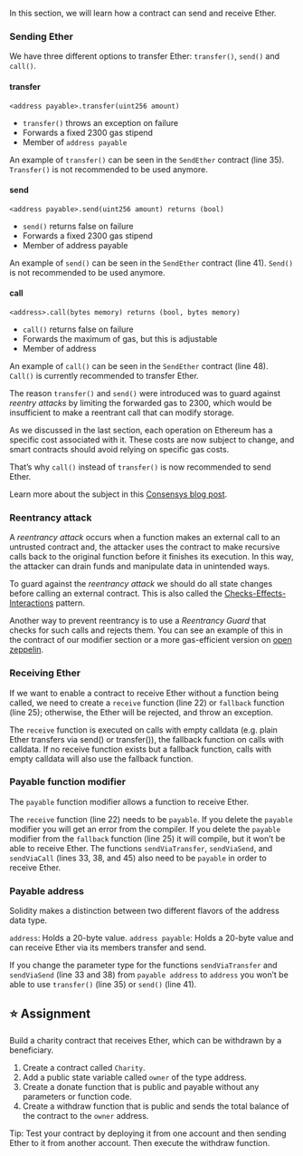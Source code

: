 In this section, we will learn how a contract can send and receive Ether.

### Sending Ether
We have three different options to transfer Ether: `transfer()`, `send()` and `call()`.

#### **transfer**
`<address payable>.transfer(uint256 amount)`
* `transfer()` throws an exception on failure 
* Forwards a fixed 2300 gas stipend
* Member of `address payable`

An example of `transfer()` can be seen in the `SendEther` contract (line 35).
`Transfer()` is not recommended to be used anymore.

#### **send**
`<address payable>.send(uint256 amount) returns (bool)`
* `send()` returns false on failure 
* Forwards a fixed 2300 gas stipend
* Member of address payable

An example of `send()` can be seen in the `SendEther` contract (line 41).
`Send()` is not recommended to be used anymore.

#### **call**
`<address>.call(bytes memory) returns (bool, bytes memory)`
* `call()` returns false on failure 
* Forwards the maximum of gas, but this is adjustable
* Member of address

An example of `call()` can be seen in the `SendEther` contract (line 48).
`Call()` is currently recommended to transfer Ether.

The reason `transfer()` and `send()` were introduced was to guard against *reentry attacks* by limiting the forwarded gas to 2300, which would be insufficient to make a reentrant call that can modify storage.

As we discussed in the last section, each operation on Ethereum has a specific cost associated with it. These costs are now subject to change, and smart contracts should avoid relying on specific gas costs.

That’s why `call()` instead of `transfer()` is now recommended to send Ether.

Learn more about the subject in this [Consensys blog post](https://consensys.net/diligence/blog/2019/09/stop-using-soliditys-transfer-now/).

### Reentrancy attack
A *reentrancy attack* occurs when a function makes an external call to an untrusted contract and, the attacker uses the contract to make recursive calls back to the original function before it finishes its execution. In this way, the attacker can drain funds and manipulate data in unintended ways.

To guard against the *reentrancy attack* we should do all state changes before calling an external contract. This is also called the [Checks-Effects-Interactions](https://docs.soliditylang.org/en/latest/security-considerations.html#re-entrancy) pattern.

Another way to prevent reentrancy is to use a *Reentrancy Guard* that checks for such calls and rejects them. You can see an example of this in the contract of our modifier section or a more gas-efficient version on [open zeppelin](https://github.com/OpenZeppelin/openzeppelin-contracts/blob/master/contracts/security/ReentrancyGuard.sol).

### Receiving Ether
If we want to enable a contract to receive Ether without a function being called, we need to create a `receive` function (line 22) or `fallback` function (line 25); otherwise, the Ether will be rejected, and throw an exception.

The `receive` function is executed on calls with empty calldata (e.g. plain Ether transfers via send() or transfer()), the fallback function on calls with calldata. If no receive function exists but a fallback function, calls with empty calldata will also use the fallback function.

### Payable function modifier
The `payable` function modifier allows a function to receive Ether.

The `receive` function (line 22) needs to be `payable`. If you delete the `payable` modifier you will get an error from the compiler. If you delete the `payable` modifier from the `fallback` function (line 25) it will compile, but it won’t be able to receive Ether.
The functions `sendViaTransfer`, `sendViaSend`, and `sendViaCall` (lines 33, 38, and 45) also need to be `payable` in order to receive Ether.

### Payable address
Solidity makes a distinction between two different flavors of the address data type.

`address`: Holds a 20-byte value.
`address payable`: Holds a 20-byte value and can receive Ether via its members transfer and send.

If you change the parameter type for the functions `sendViaTransfer` and `sendViaSend` (line 33 and 38) from `payable address` to `address` you won’t be able to use `transfer()` (line 35) or `send()` (line 41).

## ⭐️ Assignment
Build a charity contract that receives Ether, which can be withdrawn by a beneficiary.

1. Create a contract called `Charity`.
2. Add a public state variable called `owner` of the type address.
3. Create a donate function that is public and payable without any parameters or function code.
4. Create a withdraw function that is public and sends the total balance of the contract to the `owner` address.

Tip: Test your contract by deploying it from one account and then sending Ether to it from another account. Then execute the withdraw function.